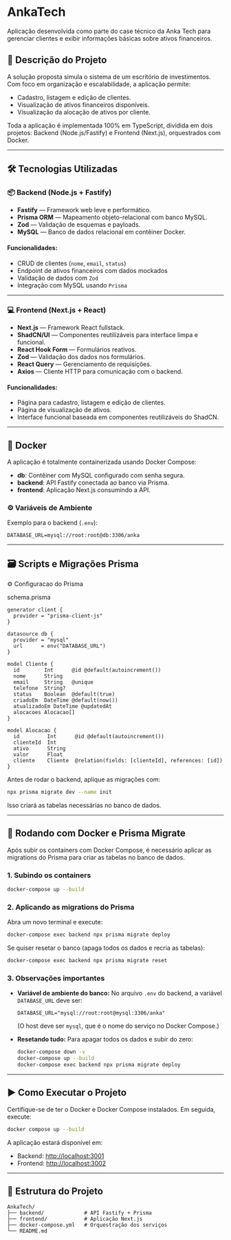 # AnkaTech

Aplicação desenvolvida como parte do case técnico da Anka Tech para gerenciar clientes e exibir informações básicas sobre ativos financeiros.

## 🧠 Descrição do Projeto

A solução proposta simula o sistema de um escritório de investimentos. Com foco em organização e escalabilidade, a aplicação permite:

- Cadastro, listagem e edição de clientes.
- Visualização de ativos financeiros disponíveis.
- Visualização da alocação de ativos por cliente.

Toda a aplicação é implementada 100% em TypeScript, dividida em dois projetos: Backend (Node.js/Fastify) e Frontend (Next.js), orquestrados com Docker.

---

## 🛠️ Tecnologias Utilizadas

### 📦 Backend (Node.js + Fastify)

- **Fastify** — Framework web leve e performático.
- **Prisma ORM** — Mapeamento objeto-relacional com banco MySQL.
- **Zod** — Validação de esquemas e payloads.
- **MySQL** — Banco de dados relacional em contêiner Docker.

#### Funcionalidades:

- CRUD de clientes (`nome`, `email`, `status`)
- Endpoint de ativos financeiros com dados mockados
- Validação de dados com `Zod`
- Integração com MySQL usando `Prisma`

---

### 💻 Frontend (Next.js + React)

- **Next.js** — Framework React fullstack.
- **ShadCN/UI** — Componentes reutilizáveis para interface limpa e funcional.
- **React Hook Form** — Formulários reativos.
- **Zod** — Validação dos dados nos formulários.
- **React Query** — Gerenciamento de requisições.
- **Axios** — Cliente HTTP para comunicação com o backend.

#### Funcionalidades:

- Página para cadastro, listagem e edição de clientes.
- Página de visualização de ativos.
- Interface funcional baseada em componentes reutilizáveis do ShadCN.

---

## 🐳 Docker

A aplicação é totalmente containerizada usando Docker Compose:

- **db**: Contêiner com MySQL configurado com senha segura.
- **backend**: API Fastify conectada ao banco via Prisma.
- **frontend**: Aplicação Next.js consumindo a API.

### ⚙️ Variáveis de Ambiente

Exemplo para o backend (`.env`):

```
DATABASE_URL=mysql://root:root@db:3306/anka
```

---

## 🗃️ Scripts e Migrações Prisma

⚙️ Configuracao do Prisma

schema.prisma

```
generator client {
  provider = "prisma-client-js"
}

datasource db {
  provider = "mysql"
  url      = env("DATABASE_URL")
}

model Cliente {
  id        Int      @id @default(autoincrement())
  nome      String
  email     String   @unique
  telefone  String?
  status    Boolean  @default(true)
  criadoEm  DateTime @default(now())
  atualizadoEm DateTime @updatedAt
  alocacoes Alocacao[]
}

model Alocacao {
  id         Int      @id @default(autoincrement())
  clienteId  Int
  ativo      String
  valor      Float
  cliente    Cliente  @relation(fields: [clienteId], references: [id])
}
```

Antes de rodar o backend, aplique as migrações com:

```bash
npx prisma migrate dev --name init
```

Isso criará as tabelas necessárias no banco de dados.

---

## 🐳 Rodando com Docker e Prisma Migrate

Após subir os containers com Docker Compose, é necessário aplicar as migrations do Prisma para criar as tabelas no banco de dados.

### 1. Subindo os containers

```bash
docker-compose up --build
```

### 2. Aplicando as migrations do Prisma

Abra um novo terminal e execute:

```bash
docker-compose exec backend npx prisma migrate deploy
```

Se quiser resetar o banco (apaga todos os dados e recria as tabelas):

```bash
docker-compose exec backend npx prisma migrate reset
```

### 3. Observações importantes

- **Variável de ambiente do banco:**
  No arquivo `.env` do backend, a variável `DATABASE_URL` deve ser:

  ```
  DATABASE_URL="mysql://root:root@mysql:3306/anka"
  ```

  (O host deve ser `mysql`, que é o nome do serviço no Docker Compose.)

- **Resetando tudo:**
  Para apagar todos os dados e subir do zero:
  ```bash
  docker-compose down -v
  docker-compose up --build
  docker-compose exec backend npx prisma migrate deploy
  ```

---

## ▶️ Como Executar o Projeto

Certifique-se de ter o Docker e Docker Compose instalados. Em seguida, execute:

```bash
docker compose up --build
```

A aplicação estará disponível em:

- Backend: [http://localhost:3001](http://localhost:3001)
- Frontend: [http://localhost:3002](http://localhost:3002)

---

## 📁 Estrutura do Projeto

```
AnkaTech/
├── backend/             # API Fastify + Prisma
├── frontend/            # Aplicação Next.js
├── docker-compose.yml   # Orquestração dos serviços
└── README.md
```
